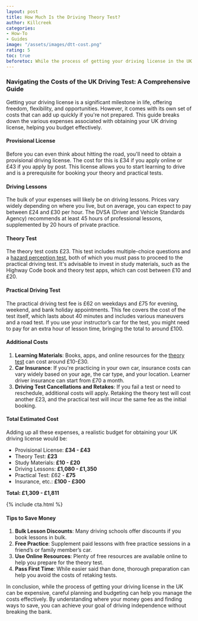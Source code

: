 ```yaml
---
layout: post
title: How Much Is the Driving Theory Test?
author: Killcreek
categories:
- How-To
- Guides
image: "/assets/images/dtt-cost.png"
rating: 5
toc: true
beforetoc: While the process of getting your driving license in the UK can be expensive, careful planning and budgeting can help you manage the costs effectively
---
```




### Navigating the Costs of the UK Driving Test: A Comprehensive Guide

Getting your driving license is a significant milestone in life, offering freedom, flexibility, and opportunities. However, it comes with its own set of costs that can add up quickly if you're not prepared. This guide breaks down the various expenses associated with obtaining your UK driving license, helping you budget effectively.

#### Provisional License

Before you can even think about hitting the road, you'll need to obtain a provisional driving license. The cost for this is £34 if you apply online or £43 if you apply by post. This license allows you to start learning to drive and is a prerequisite for booking your theory and practical tests.

#### Driving Lessons

The bulk of your expenses will likely be on driving lessons. Prices vary widely depending on where you live, but on average, you can expect to pay between £24 and £30 per hour. The DVSA (Driver and Vehicle Standards Agency) recommends at least 45 hours of professional lessons, supplemented by 20 hours of private practice. 

#### Theory Test

The theory test costs £23. This test includes multiple-choice questions and a [hazard perception test](/hazard-perception-test/), both of which you must pass to proceed to the practical driving test. It's advisable to invest in study materials, such as the Highway Code book and theory test apps, which can cost between £10 and £20.

#### Practical Driving Test

The practical driving test fee is £62 on weekdays and £75 for evening, weekend, and bank holiday appointments. This fee covers the cost of the test itself, which lasts about 40 minutes and includes various maneuvers and a road test. If you use your instructor’s car for the test, you might need to pay for an extra hour of lesson time, bringing the total to around £100.

#### Additional Costs

1. **Learning Materials**: Books, apps, and online resources for the [theory test](/driving-theory-test-consist-of/) can cost around £10-£30.
2. **Car Insurance**: If you're practicing in your own car, insurance costs can vary widely based on your age, the car type, and your location. Learner driver insurance can start from £70 a month.
3. **Driving Test Cancellations and Retakes**: If you fail a test or need to reschedule, additional costs will apply. Retaking the theory test will cost another £23, and the practical test will incur the same fee as the initial booking.

#### Total Estimated Cost

Adding up all these expenses, a realistic budget for obtaining your UK driving license would be:

- Provisional License: **£34 - £43**
- Theory Test: **£23**
- Study Materials: **£10 - £20**
- Driving Lessons: **£1,080 - £1,350**
- Practical Test: £62 - **£75**
- Insurance, etc.: **£100 - £300**

**Total: £1,309 - £1,811**

<!-- _includes/cta.html -->

{% include cta.html %}

#### Tips to Save Money

1. **Bulk Lesson Discounts**: Many driving schools offer discounts if you book lessons in bulk.
2. **Free Practice**: Supplement paid lessons with free practice sessions in a friend’s or family member’s car.
3. **Use Online Resources**: Plenty of free resources are available online to help you prepare for the theory test.
4. **Pass First Time**: While easier said than done, thorough preparation can help you avoid the costs of retaking tests.

In conclusion, while the process of getting your driving license in the UK can be expensive, careful planning and budgeting can help you manage the costs effectively. By understanding where your money goes and finding ways to save, you can achieve your goal of driving independence without breaking the bank.